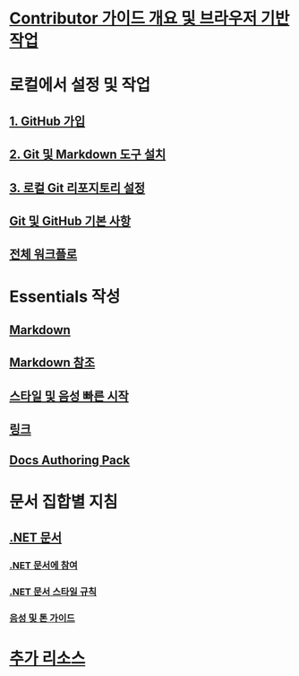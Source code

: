# [Contributor 가이드 개요 및 브라우저 기반 작업](index.md)
# 로컬에서 설정 및 작업
## [1. GitHub 가입](get-started-setup-github.md)
## [2. Git 및 Markdown 도구 설치](get-started-setup-tools.md)
## [3. 로컬 Git 리포지토리 설정](get-started-setup-local.md)
## [Git 및 GitHub 기본 사항](git-github-fundamentals.md)
## [전체 워크플로](how-to-write-workflows-major.md)
# Essentials 작성
## [Markdown](how-to-write-use-markdown.md)
## [Markdown 참조](markdown-reference.md)
## [스타일 및 음성 빠른 시작](style-quick-start.md)
## [링크](how-to-write-links.md)
## [Docs Authoring Pack](how-to-write-docs-auth-pack.md)
# 문서 집합별 지침
## [.NET 문서](dotnet-contribute.md)
### [.NET 문서에 참여](dotnet-contribute-process.md)
### [.NET 문서 스타일 규칙](dotnet-style-guide.md)
### [음성 및 톤 가이드](dotnet-voice-tone.md)
# [추가 리소스](additional-resources.md)

<!--
## Creating new content

   <!--
     This page introduces the process to work locally on
     your own machine, following github flow.

     Content will be taken from the last two sections of
     how-to-contribute.md (writing new samples, and creating new content)
     and the how-to-write-workflows-major.md)
### Setup and clone source

   <!--
      This page will guide folks through the setup process
      through cloning the repo.

      It will have condensed versions of get-started-setup-github,
      get-started-setup-tools, and get-started-setup-local.
      
### Git and GitHub essentials

   <!--
      Explain the basics of Git and GitHub, and the GitHub flow
      process.

      Much, or all of this will be from full-workflow, and git-github-fundamentals

      The full list of repos probably doesn't belong here.
### Contribute new topics
   <!--
     Primarily new content, but will include the content from the
     how-to-write-use-markdown, style-quick-start and how-to-write-links

     Process content will also be taken from how-to-contribute.
#### Content types
#### Markdown resources
#### Tone, voice, and style

### Contribute new samples

   <!--
     Primarily new content, with some taken from how-to-contribute.

     This will also point to repo-specific guidance for samples.

     We have an important decision to make here: This contributing guide
     can contain the union of all code style rules for all different languages
     and frameworks, or it can contain the intersection (code samples must
     compile and run).

     I'm in favor of the former: Everyone writing Python should follow the Python
     guidance; everyone writing C# should follow the C# rules. Those should be
     consistent regardless of project team.

## List of documentation repositories -->

   <!--
     This will take the list of repos from git-github-fundamentals
     for the public repositories.

     Open question: How to keep this up to date?
   -->

